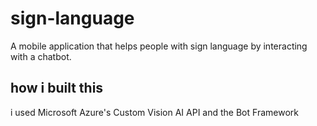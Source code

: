# sign-language
A mobile application that helps people with sign language by interacting with a chatbot.

## how i built this

i used Microsoft Azure's Custom Vision AI API and the Bot Framework
